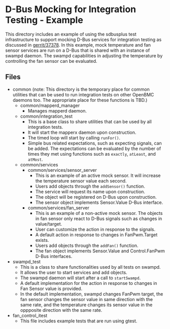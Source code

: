 # D-Bus Mocking for Integration Testing - Example

This directory includes an example of using the sdbusplus test infrastructure to
support mocking D-Bus services for integration testing as discussed in
[gerrit/37378](https://gerrit.openbmc-project.xyz/c/openbmc/docs/+/37378).
In this example, mock temperature and fan sensor services are run on a D-Bus
that is shared with an instance of swampd daemon.
The swampd capabilities in adjusting the temperature by controlling the fan
sensor can be evaluated.

## Files

- common (note: This directory is the temporary place for common utilities that
can be used to run integration tests on other OpenBMC daemons too.
The appropriate place for these functions is TBD.)
	- common/mapperd_manager
		- Manages mapperd daemon.
	- common/integration_test
		- This is a base class to share utilities that can be used by all
        integration tests.
        - It will start the mapperx daemon upon construction.
		- The timed loop will start by calling `runFor()`.
		- Simple bus related expectations, such as expecting signals, can be
        added. The expectations can be evaluated by the number of times they met
        using functions such as `exactly`, `atLeast`, and `atMost`.
	- common/services
		- common/services/sensor_server
			- This is an example of an active mock sensor. It will increase the
            temperature sensor value each second.
			- Users add objects through the `addSensor()` function.
			- The service will request its name upon construction.
			- The object will be registered on D-Bus upon construction.
            - The sensor object implements Sensor.Value D-Bus interface.
		- common/services/fan_server
			- This is an example of a non-active mock sensor. The objects in fan
            sensor only react to D-Bus signals such as changes in value/target.
			- User can customize the action in response to the signals.
			- A default action in response to changes in FanPwm.Target exists.
            - Users add objects through the `addFan()` function.
            - The fan object implements Sensor.Value and Control.FanPwm D-Bus
            interfaces.
- swampd_test
	- This is a class to share functionalities used by all tests on swampd.
	- It allows the user to start services and add objects.
	- The swampd daemon will start after a call to `startSwampd`.
    - A default implementation for the action in response to changes in Fan
    Sensor value is provided.
    - In the default implementation, swampd changes FanPwm target, the fan
    sensor changes the sensor value in same direction with the same rate, and
    the temperature changes its sensor value in the oppposite direction with
    the same rate.
- fan_control_itest
	- This file includes example tests that are run using gtest.
